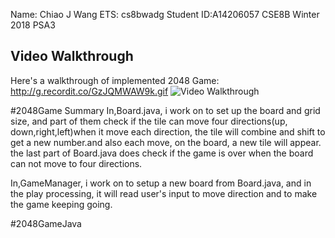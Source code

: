 Name: Chiao J Wang
ETS: cs8bwadg
Student ID:A14206057
CSE8B Winter 2018
PSA3

## Video Walkthrough

Here's a walkthrough of implemented 2048 Game:
http://g.recordit.co/GzJQMWAW9k.gif
<img src="http://g.recordit.co/GzJQMWAW9k.gif" title='Video Walkthrough 2048 Game' width='' alt='Video Walkthrough' />

#2048Game Summary
   In,Board.java, i work on to set up the board and grid size, and part of them
   check if the tile can move four directions(up, down,right,left)when it move
   each direction, the tile will combine and shift to get a new number.and also
   each move, on the board, a new tile will appear. the last part of Board.java
   does check if the game is over when the board can not move to four
   directions.

   In,GameManager, i work on to setup a new board from Board.java, and in the
   play processing, it will read user's input to move direction and to make the
   game keeping going.
   
#2048GameJava
